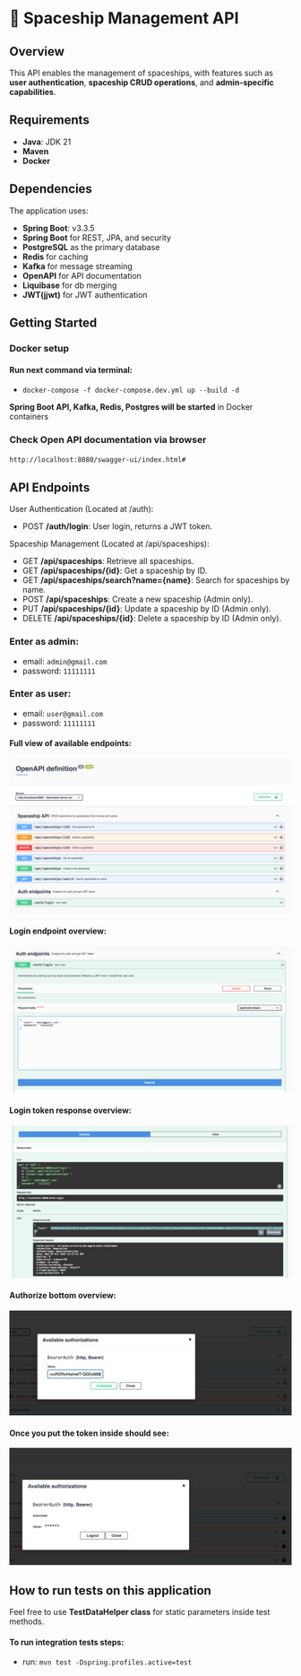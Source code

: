 
# 🚀 **Spaceship Management API**

## **Overview**

This API enables the management of spaceships, with features such as **user authentication**, **spaceship CRUD operations**, and **admin-specific capabilities**.

## **Requirements**

- **Java**: JDK 21
- **Maven**
- **Docker**

## **Dependencies**

The application uses:
- **Spring Boot**: v3.3.5
- **Spring Boot** for REST, JPA, and security
- **PostgreSQL** as the primary database
- **Redis** for caching
- **Kafka** for message streaming
- **OpenAPI** for API documentation
- **Liquibase** for db merging
- **JWT(jjwt)** for JWT authentication

## **Getting Started**
### **Docker setup**
#### Run next command via terminal: 
- `docker-compose -f docker-compose.dev.yml up --build -d`

**Spring Boot API, Kafka, Redis, Postgres will be started** in Docker containers


### Check Open API documentation via browser 
`http://localhost:8080/swagger-ui/index.html#`

## API Endpoints
User Authentication (Located at /auth):
- POST **/auth/login**: User login, returns a JWT token.

Spaceship Management (Located at /api/spaceships):
- GET **/api/spaceships**: Retrieve all spaceships.
- GET **/api/spaceships/{id}**: Get a spaceship by ID.
- GET **/api/spaceships/search?name={name}**: Search for spaceships by name.
- POST **/api/spaceships**: Create a new spaceship (Admin only).
- PUT **/api/spaceships/{id}**: Update a spaceship by ID (Admin only).
- DELETE **/api/spaceships/{id}**: Delete a spaceship by ID (Admin only).

### Enter as admin:
- email:    `admin@gmail.com`
- password: `11111111`

### Enter as user:
- email:    `user@gmail.com`
- password: `11111111`



#### Full view of available endpoints:
![open_api_schema.png](src/main/resources/static/open_api_schema.png)
#### Login endpoint overview:
![open_api_schema.png](src/main/resources/static/login_endpoint.png)
#### Login token response overview:
![open_api_schema.png](src/main/resources/static/token_response.png)
#### Authorize bottom overview:
![open_api_schema.png](src/main/resources/static/input_token.png)
#### Once you put the token inside should see:
![open_api_schema.png](src/main/resources/static/should_see_after_token_input.png)




## How to run tests on this application

Feel free to use **TestDataHelper class** for static parameters inside test methods. 


#### To run integration tests steps:

- run: `mvn test -Dspring.profiles.active=test`



